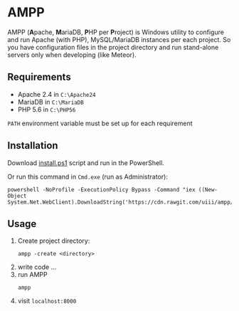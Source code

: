 # AMPP 

AMPP (**A**pache, **M**ariaDB, **P**HP per **P**roject) is Windows utility to configure and run Apache (with PHP), MySQL/MariaDB instances per each project.
So you have configuration files in the project directory and run stand-alone servers only when developing (like Meteor).

## Requirements
- Apache 2.4 in `C:\Apache24`
- MariaDB in `C:\MariaDB`
- PHP 5.6 in `C:\PHP56`

`PATH` environment variable must be set up for each requirement 

## Installation

Download [install.ps1](https://cdn.rawgit.com/uiii/ampp/master/install.ps1) script and run in the PowerShell.

Or run this command in `Cmd.exe` (run as Administrator):
```
powershell -NoProfile -ExecutionPolicy Bypass -Command "iex ((New-Object System.Net.WebClient).DownloadString('https://cdn.rawgit.com/uiii/ampp/master/install.ps1'))"
```

## Usage

1. Create project directory:
	```
	ampp -create <directory> 
	```
2. write code ...
3. run AMPP
	```
	ampp
	```
4. visit `localhost:8000`

